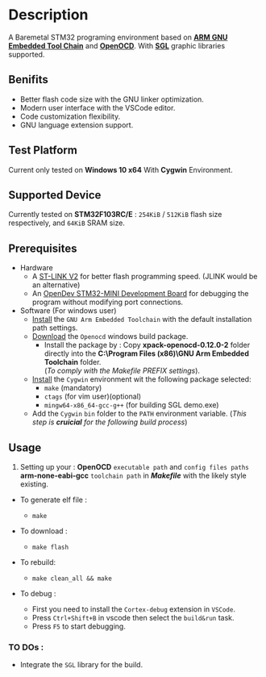 # Description 
A Baremetal STM32 programing environment based on [**ARM GNU Embedded Tool Chain**](https://developer.arm.com/tools-and-software/open-source-software/developer-tools/gnu-toolchain/gnu-rm/downloads) and [**OpenOCD**](https://openocd.org/pages/getting-openocd.html). With [**SGL**](https://gitee.com/li-shan-asked/sgl) graphic libraries supported.

## Benifits
- Better flash code size with the GNU linker optimization.
- Modern user interface with the VSCode editor.
- Code customization flexibility.
- GNU language extension support.

## Test Platform 
Current only tested on **Windows 10 x64** With **Cygwin** Environment.

## Supported Device
Currently tested on **STM32F103RC/E** : `254KiB` / `512KiB` flash size respectively, and `64KiB` SRAM size. 

## Prerequisites
- Hardware
  - A [ST-LINK V2](https://www.st.com/en/development-tools/st-link-v2.html) for better flash programming speed. (JLINK would be an alternative)
  - An [OpenDev STM32-MINI Development Board](https://detail.tmall.com/item.htm?id=609532998166) for debugging the program without modifying port connections.
- Software (For windows user)
  - [Install](https://developer.arm.com/-/media/Files/downloads/gnu-rm/10.3-2021.10/gcc-arm-none-eabi-10.3-2021.10-win32.exe?rev=29bb46cfa0434fbda93abb33c1d480e6&hash=B2C5AAE07841929A0D0BF460896D6E52) the `GNU Arm Embedded Toolchain` with the default installation path settings.
  - [Download](https://github.com/xpack-dev-tools/openocd-xpack/releases/download/v0.12.0-2/xpack-openocd-0.12.0-2-win32-x64.zip) the `Openocd` windows build package.
    - Install the package by : Copy **xpack-openocd-0.12.0-2** folder directly into the **C:\Program Files (x86)\GNU Arm Embedded Toolchain** folder. <br>
    (*To comply with the Makefile PREFIX settings*).
  - [Install](https://www.cygwin.com/setup-x86_64.exe) the `Cygwin` environment wit the following package selected: 
    - `make`  (mandatory)
    - `ctags` (for vim user)(optional)
    - `mingw64-x86_64-gcc-g++` (for building SGL demo.exe)
  - Add the `Cygwin` `bin` folder to the `PATH` environment variable. (*This step is **cruicial** for the following build process*)
 


## Usage 

1. Setting up your :
  **OpenOCD** `executable path` and `config files paths` 
  **arm-none-eabi-gcc** `toolchain path`
  in ***Makefile*** with the likely style existing.

- To generate elf file :
  - `make` <br>
- To download :
  - `make flash` <br>
- To rebuild:
  - `make clean_all && make` <br>

- To debug :
  - First you need to install the `Cortex-debug` extension in `VSCode`. <br>
  - Press `Ctrl+Shift+B` in vscode then select the `build&run` task.
  - Press `F5` to start debugging.

### TO DOs :
  - Integrate the `SGL` library for the build.